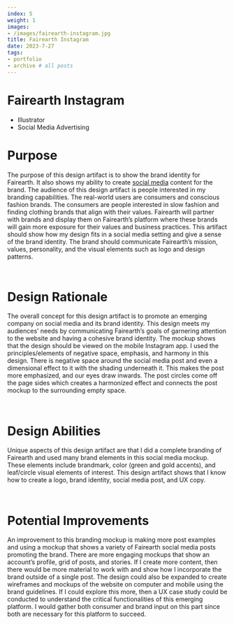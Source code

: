 ```yaml
---
index: 5
weight: 1
images:
- /images/fairearth-instagram.jpg
title: Fairearth Instagram
date: 2023-7-27
tags:
- portfolio
- archive # all posts
---
```


# Fairearth Instagram
- Illustrator
- Social Media Advertising

# Purpose
The purpose of this design artifact is to show the brand identity for Fairearth. It also shows my ability to create <a href="https://www.instagram.com/fairearth.eco/" style="color: var(--pink);" onmouseover="this.style.color='var(--dark)'" onmouseout="this.style.color='var(--pink)'">social media</a> content for the brand. The audience of this design artifact is people interested in my branding capabilities. The real-world users are consumers and conscious fashion brands. The consumers are people interested in slow fashion and finding clothing brands that align with their values. Fairearth will partner with brands and display them on Fairearth’s platform where these brands will gain more exposure for their values and business practices. This artifact should show how my design fits in a social media setting and give a sense of the brand identity. The brand should communicate Fairearth’s mission, values, personality, and the visual elements such as logo and design patterns.

<img src="/wave1.png" style="height:1em;margin-left:0">

# Design Rationale
The overall concept for this design artifact is to promote an emerging company on social media and its brand identity. This design meets my audiences’ needs by communicating Fairearth’s goals of garnering attention to the website and having a cohesive brand identity. The mockup shows that the design should be viewed on the mobile Instagram app. I used the principles/elements of negative space, emphasis, and harmony in this design. There is negative space around the social media post and even a dimensional effect to it with the shading underneath it. This makes the post more emphasized, and our eyes draw inwards. The post circles come off the page sides which creates a harmonized effect and connects the post mockup to the surrounding empty space.

<img src="/wave2.png" style="height:1em;margin-left:0">

# Design Abilities
Unique aspects of this design artifact are that I did a complete branding of Fairearth and used many brand elements in this social media mockup. These elements include brandmark, color (green and gold accents), and leaf/circle visual elements of interest. This design artifact shows that I know how to create a logo, brand identity, social media post, and UX copy.

<img src="/wave1.png" style="height:1em;margin-left:0">

# Potential Improvements
An improvement to this branding mockup is making more post examples and using a mockup that shows a variety of Fairearth social media posts promoting the brand. There are more engaging mockups that show an account’s profile, grid of posts, and stories. If I create more content, then there would be more material to work with and show how I incorporate the brand outside of a single post. The design could also be expanded to create wireframes and mockups of the website on computer and mobile using the brand guidelines. If I could explore this more, then a UX case study could be conducted to understand the critical functionalities of this emerging platform. I would gather both consumer and brand input on this part since both are necessary for this platform to succeed.

<img src="/wave2.png" style="height:1em;margin-left:0">